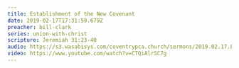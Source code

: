 ```yaml
---
title: Establishment of the New Covenant
date: 2019-02-17T17:31:59.679Z
preacher: bill-clark
series: union-with-christ
scripture: Jeremiah 31:23-40
audio: https://s3.wasabisys.com/coventrypca.church/sermons/2019.02.17.E Union with Christ, Part 1 - Establishment of the New Covenant - J. William Clark.mp3
video: https://www.youtube.com/watch?v=CTQiAlrSC7g
---
```


